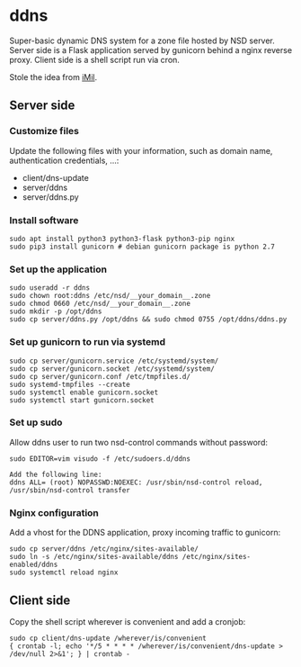 # ddns
Super-basic dynamic DNS system for a zone file hosted by NSD server. Server side is a Flask application served by gunicorn behind a nginx reverse proxy. Client side is a shell script run via cron.

Stole the idea from [iMil](https://imil.net/blog/2017/02/20/20-lines-dynamic-DNS-system/).

## Server side
### Customize files
Update the following files with your information, such as domain name, authentication credentials, ...:
- client/dns-update
- server/ddns
- server/ddns.py

### Install software
```
sudo apt install python3 python3-flask python3-pip nginx
sudo pip3 install gunicorn # debian gunicorn package is python 2.7
```

### Set up the application
```
sudo useradd -r ddns
sudo chown root:ddns /etc/nsd/__your_domain__.zone
sudo chmod 0660 /etc/nsd/__your_domain__.zone
sudo mkdir -p /opt/ddns
sudo cp server/ddns.py /opt/ddns && sudo chmod 0755 /opt/ddns/ddns.py
```

### Set up gunicorn to run via systemd
```
sudo cp server/gunicorn.service /etc/systemd/system/
sudo cp server/gunicorn.socket /etc/systemd/system/
sudo cp server/gunicorn.conf /etc/tmpfiles.d/
sudo systemd-tmpfiles --create
sudo systemctl enable gunicorn.socket
sudo systemctl start gunicorn.socket
```

### Set up sudo
Allow ddns user to run two nsd-control commands without password:
```
sudo EDITOR=vim visudo -f /etc/sudoers.d/ddns

Add the following line:
ddns ALL= (root) NOPASSWD:NOEXEC: /usr/sbin/nsd-control reload, /usr/sbin/nsd-control transfer
```

### Nginx configuration
Add a vhost for the DDNS application, proxy incoming traffic to gunicorn:
```
sudo cp server/ddns /etc/nginx/sites-available/
sudo ln -s /etc/nginx/sites-available/ddns /etc/nginx/sites-enabled/ddns 
sudo systemctl reload nginx
```

## Client side
Copy the shell script wherever is convenient and add a cronjob:
```
sudo cp client/dns-update /wherever/is/convenient
{ crontab -l; echo '*/5 * * * * /wherever/is/convenient/dns-update > /dev/null 2>&1'; } | crontab -
```
